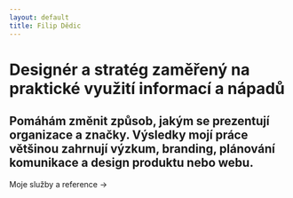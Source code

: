 ```yaml
---
layout: default
title: Filip Dědic
---
```


# Designér a stratég zaměřený na praktické využití informací a nápadů
## Pomáhám změnit způsob, jakým se prezentují organizace a značky. Výsledky mojí práce většinou zahrnují výzkum, branding, plánování komunikace a design produktu nebo webu.

Moje služby a reference →
